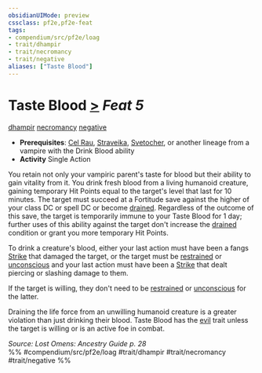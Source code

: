 ```yaml
---
obsidianUIMode: preview
cssclass: pf2e,pf2e-feat
tags:
- compendium/src/pf2e/loag
- trait/dhampir
- trait/necromancy
- trait/negative
aliases: ["Taste Blood"]
---
```

# Taste Blood  [>](../../rules/core-rulebook/chapter-9-playing-the-game.md#Actions "Single Action") *Feat 5*  
[dhampir](../../rules/traits/dhampir-b1.md)  [necromancy](../../rules/traits/necromancy.md)  [negative](../../rules/traits/negative.md)  

- **Prerequisites**: [Cel Rau](cel-rau-loag.md), [Straveika](straveika-apg.md), [Svetocher](svetocher-apg.md), or another lineage from a vampire with the Drink Blood ability
- **Activity** Single Action

You retain not only your vampiric parent's taste for blood but their ability to gain vitality from it. You drink fresh blood from a living humanoid creature, gaining temporary Hit Points equal to the target's level that last for 10 minutes. The target must succeed at a Fortitude save against the higher of your class DC or spell DC or become [drained](../../rules/conditions.md#Drained). Regardless of the outcome of this save, the target is temporarily immune to your Taste Blood for 1 day; further uses of this ability against the target don't increase the [drained](../../rules/conditions.md#Drained) condition or grant you more temporary Hit Points.

To drink a creature's blood, either your last action must have been a fangs [Strike](../../rules/actions/strike.md) that damaged the target, or the target must be [restrained](../../rules/conditions.md#Restrained) or [unconscious](../../rules/conditions.md#Unconscious) and your last action must have been a [Strike](../../rules/actions/strike.md) that dealt piercing or slashing damage to them.

If the target is willing, they don't need to be [restrained](../../rules/conditions.md#Restrained) or [unconscious](../../rules/conditions.md#Unconscious) for the latter.

Draining the life force from an unwilling humanoid creature is a greater violation than just drinking their blood. Taste Blood has the [evil](../../rules/traits/evil.md) trait unless the target is willing or is an active foe in combat.

*Source: Lost Omens: Ancestry Guide p. 28*  
%% #compendium/src/pf2e/loag #trait/dhampir #trait/necromancy #trait/negative %%
